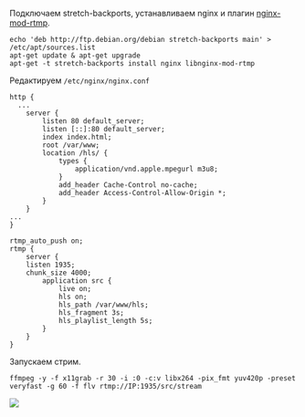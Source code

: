 
Подключаем stretch-backports, устанавливаем nginx и плагин <a href="https://github.com/arut/nginx-rtmp-module">nginx-mod-rtmp</a>.

```
echo 'deb http://ftp.debian.org/debian stretch-backports main' > /etc/apt/sources.list
apt-get update & apt-get upgrade
apt-get -t stretch-backports install nginx libnginx-mod-rtmp
```

Редактируем `/etc/nginx/nginx.conf`
```
http {
  ...
	server {
		listen 80 default_server;
		listen [::]:80 default_server;
		index index.html;
		root /var/www;
		location /hls/ {
			types {
				application/vnd.apple.mpegurl m3u8;
			}
			add_header Cache-Control no-cache;
			add_header Access-Control-Allow-Origin *;
		}
	}
...
}

rtmp_auto_push on;
rtmp {
	server {
	listen 1935;
	chunk_size 4000;
		application src {
			live on;
			hls on;
			hls_path /var/www/hls;
			hls_fragment 3s;
			hls_playlist_length 5s;
		}
	}
}
```

Запускаем стрим.
```
ffmpeg -y -f x11grab -r 30 -i :0 -c:v libx264 -pix_fmt yuv420p -preset veryfast -g 60 -f flv rtmp://IP:1935/src/stream
```

<img src="https://img.poiuty.com/img/f1/d3bf6d75d8e8b873481a09c7ed0c20f1.png">
